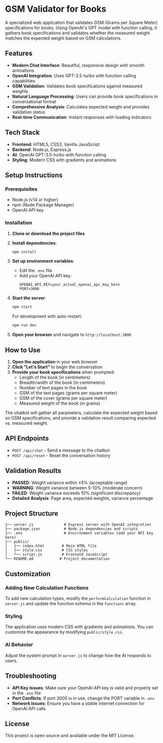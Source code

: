 # GSM Validator for Books

A specialized web application that validates GSM (Grams per Square Meter) specifications for books. Using OpenAI's GPT model with function calling, it gathers book specifications and validates whether the measured weight matches the expected weight based on GSM calculations.

## Features

- **Modern Chat Interface**: Beautiful, responsive design with smooth animations
- **OpenAI Integration**: Uses GPT-3.5-turbo with function calling capabilities
- **GSM Validation**: Validates book specifications against measured weights
- **Natural Language Processing**: Users can provide book specifications in conversational format
- **Comprehensive Analysis**: Calculates expected weight and provides validation status
- **Real-time Communication**: Instant responses with loading indicators

## Tech Stack

- **Frontend**: HTML5, CSS3, Vanilla JavaScript
- **Backend**: Node.js, Express.js
- **AI**: OpenAI GPT-3.5-turbo with function calling
- **Styling**: Modern CSS with gradients and animations

## Setup Instructions

### Prerequisites

- Node.js (v14 or higher)
- npm (Node Package Manager)
- OpenAI API key

### Installation

1. **Clone or download the project files**

2. **Install dependencies**:
   ```bash
   npm install
   ```

3. **Set up environment variables**:
   - Edit the `.env` file
   - Add your OpenAI API key:
     ```
     OPENAI_API_KEY=your_actual_openai_api_key_here
     PORT=3000
     ```

4. **Start the server**:
   ```bash
   npm start
   ```
   
   For development with auto-restart:
   ```bash
   npm run dev
   ```

5. **Open your browser** and navigate to `http://localhost:3000`

## How to Use

1. **Open the application** in your web browser
2. **Click "Let's Start"** to begin the conversation
3. **Provide your book specifications** when prompted:
   - Length of the book (in centimeters)
   - Breadth/width of the book (in centimeters)
   - Number of text pages in the book
   - GSM of the text pages (grams per square meter)
   - GSM of the cover (grams per square meter)
   - Measured weight of the book (in grams)

The chatbot will gather all parameters, calculate the expected weight based on GSM specifications, and provide a validation result comparing expected vs. measured weight.

## API Endpoints

- `POST /api/chat` - Send a message to the chatbot
- `POST /api/reset` - Reset the conversation history

## Validation Results

- **PASSED**: Weight variance within ±5% (acceptable range)
- **WARNING**: Weight variance between 5-10% (moderate concern)
- **FAILED**: Weight variance exceeds 10% (significant discrepancy)
- **Detailed Analysis**: Page area, expected weights, variance percentage

## Project Structure

```
├── server.js              # Express server with OpenAI integration
├── package.json           # Node.js dependencies and scripts
├── .env                   # Environment variables (add your API key here)
├── public/
│   ├── index.html        # Main HTML file
│   ├── style.css         # CSS styles
│   └── script.js         # Frontend JavaScript
└── README.md            # Project documentation
```

## Customization

### Adding New Calculation Functions

To add new calculation types, modify the `performCalculation` function in `server.js` and update the function schema in the `functions` array.

### Styling

The application uses modern CSS with gradients and animations. You can customize the appearance by modifying `public/style.css`.

### AI Behavior

Adjust the system prompt in `server.js` to change how the AI responds to users.

## Troubleshooting

- **API Key Issues**: Make sure your OpenAI API key is valid and properly set in the `.env` file
- **Port Conflicts**: If port 3000 is in use, change the PORT variable in `.env`
- **Network Issues**: Ensure you have a stable internet connection for OpenAI API calls

## License

This project is open source and available under the MIT License. 